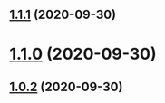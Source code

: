 ## [1.1.1](https://github.com/xiaodongzai/githooks-demo/compare/v1.1.0...v1.1.1) (2020-09-30)



# [1.1.0](https://github.com/xiaodongzai/githooks-demo/compare/v1.0.2...v1.1.0) (2020-09-30)



## [1.0.2](https://github.com/xiaodongzai/githooks-demo/compare/v1.0.1...v1.0.2) (2020-09-30)



